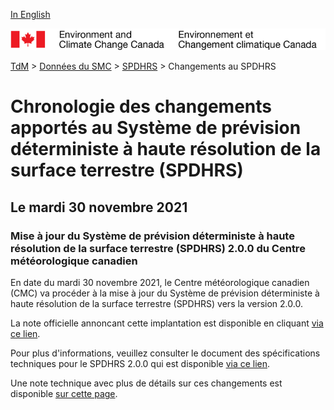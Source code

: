 [In English](changelog_hrdlps_en.md)

![ECCC logo](../../img_eccc-logo.png)

[TdM](../../readme_fr.md) > [Données du SMC](../readme_fr.md) > [SPDHRS](readme_hrdlps_fr.md) > Changements au SPDHRS

# Chronologie des changements apportés au Système de prévision déterministe à haute résolution de la surface terrestre (SPDHRS)

## Le mardi 30 novembre 2021

### Mise à jour du Système de prévision déterministe à haute résolution de la surface terrestre (SPDHRS) 2.0.0 du Centre météorologique canadien

En date du mardi 30 novembre 2021, le Centre météorologique canadien (CMC) va procéder à la mise à jour du Système de prévision déterministe à haute résolution de la surface terrestre (SPDHRS) vers la version 2.0.0.



La note officielle annoncant cette implantation est disponible en cliquant [via ce lien](https://dd.meteo.gc.ca/doc/genots/2021/11/30/NOCN03_CWAO_xxxxx).

Pour plus d'informations, veuillez consulter le document des spécifications techniques pour le SPDHRS 2.0.0 qui est disponible [via ce lien](https://collaboration.cmc.ec.gc.ca/cmc/CMOI/product_guide/docs/tech_specifications/tech_specifications_HRDLPS_2.0.0_f.pdf).

Une note technique avec plus de détails sur ces changements est disponible [sur cette page](https://collaboration.cmc.ec.gc.ca/cmc/CMOI/product_guide/docs/tech_notes/technote_hrdlps-200_f.pdf).


